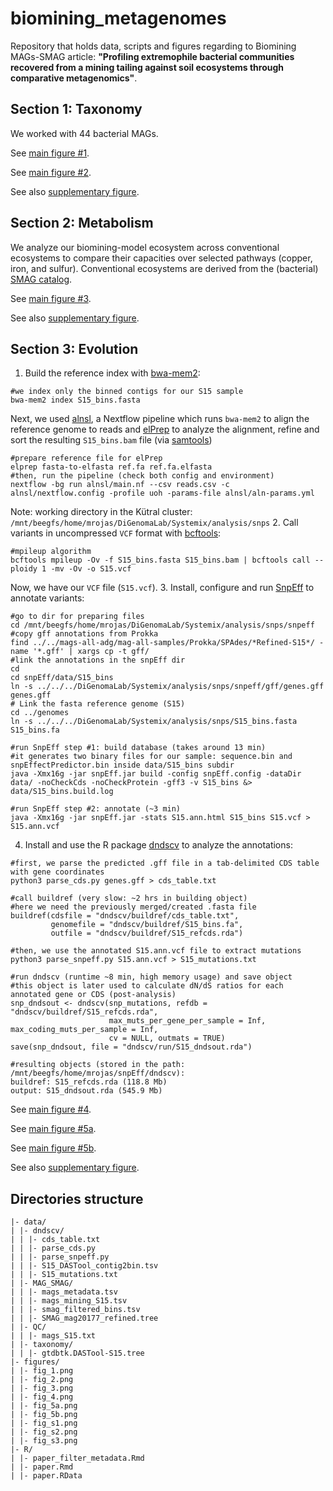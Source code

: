 # biomining_metagenomes

Repository that holds data, scripts and figures regarding to Biomining MAGs-SMAG article: **"Profiling extremophile bacterial communities recovered from a mining tailing against soil ecosystems through comparative metagenomics"**.

## Section 1: Taxonomy

We worked with 44 bacterial MAGs.

See [main figure #1](https://github.com/digenoma-lab/biomining_metagenomes/blob/main/figures/fig_1.png).

See [main figure #2](https://github.com/digenoma-lab/biomining_metagenomes/blob/main/figures/fig_2.png).

See also [supplementary figure](https://github.com/digenoma-lab/biomining_metagenomes/blob/main/figures/fig_s1.png).


## Section 2: Metabolism

We analyze our biomining-model ecosystem across conventional ecosystems to compare their capacities over selected pathways (copper, iron, and sulfur). Conventional ecosystems are derived from the (bacterial) [SMAG catalog](https://microbma.github.io/project/SMAG.html).

See [main figure #3](https://github.com/digenoma-lab/biomining_metagenomes/blob/main/figures/fig_3.png).

See also [supplementary figure](https://github.com/digenoma-lab/biomining_metagenomes/blob/main/figures/fig_s2.png).

## Section 3: Evolution

1. Build the reference index with [bwa-mem2](https://github.com/bwa-mem2/bwa-mem2):
```
#we index only the binned contigs for our S15 sample
bwa-mem2 index S15_bins.fasta
```
Next, we used [alnsl](https://github.com/digenoma-lab/alnsl), a Nextflow pipeline which runs ```bwa-mem2``` to align the reference genome to reads and [elPrep](https://github.com/ExaScience/elprep) to analyze the alignment, refine and sort the resulting ```S15_bins.bam``` file (via [samtools](https://github.com/samtools/samtools))
```
#prepare reference file for elPrep
elprep fasta-to-elfasta ref.fa ref.fa.elfasta
#then, run the pipeline (check both config and environment)
nextflow -bg run alnsl/main.nf --csv reads.csv -c alnsl/nextflow.config -profile uoh -params-file alnsl/aln-params.yml
```
Note: working directory in the Kütral cluster: ```/mnt/beegfs/home/mrojas/DiGenomaLab/Systemix/analysis/snps```
2. Call variants in uncompressed ```VCF``` format with [bcftools](https://samtools.github.io/bcftools/):
```
#mpileup algorithm
bcftools mpileup -Ov -f S15_bins.fasta S15_bins.bam | bcftools call --ploidy 1 -mv -Ov -o S15.vcf
```
Now, we have our ```VCF``` file (```S15.vcf```).
3. Install, configure and run [SnpEff](https://pcingola.github.io/SnpEff/snpeff/introduction/) to annotate variants:
```
#go to dir for preparing files
cd /mnt/beegfs/home/mrojas/DiGenomaLab/Systemix/analysis/snps/snpeff
#copy gff annotations from Prokka
find ../../mags-all-adg/mag-all-samples/Prokka/SPAdes/*Refined-S15*/ -name '*.gff' | xargs cp -t gff/
#link the annotations in the snpEff dir
cd
cd snpEff/data/S15_bins
ln -s ../../../DiGenomaLab/Systemix/analysis/snps/snpeff/gff/genes.gff genes.gff
# Link the fasta reference genome (S15)
cd ../genomes
ln -s ../../../DiGenomaLab/Systemix/analysis/snps/S15_bins.fasta S15_bins.fa

#run SnpEff step #1: build database (takes around 13 min)
#it generates two binary files for our sample: sequence.bin and snpEffectPredictor.bin inside data/S15_bins subdir
java -Xmx16g -jar snpEff.jar build -config snpEff.config -dataDir data/ -noCheckCds -noCheckProtein -gff3 -v S15_bins &> data/S15_bins.build.log

#run SnpEff step #2: annotate (~3 min)
java -Xmx16g -jar snpEff.jar -stats S15.ann.html S15_bins S15.vcf > S15.ann.vcf
```
4. Install and use the R package [dndscv](https://github.com/im3sanger/dndscv) to analyze the annotations:
```
#first, we parse the predicted .gff file in a tab-delimited CDS table with gene coordinates
python3 parse_cds.py genes.gff > cds_table.txt

#call buildref (very slow: ~2 hrs in building object)
#here we need the previously merged/created .fasta file
buildref(cdsfile = "dndscv/buildref/cds_table.txt",
         genomefile = "dndscv/buildref/S15_bins.fa",
         outfile = "dndscv/buildref/S15_refcds.rda")

#then, we use the annotated S15.ann.vcf file to extract mutations
python3 parse_snpeff.py S15.ann.vcf > S15_mutations.txt

#run dndscv (runtime ~8 min, high memory usage) and save object
#this object is later used to calculate dN/dS ratios for each annotated gene or CDS (post-analysis)
snp_dndsout <- dndscv(snp_mutations, refdb = "dndscv/buildref/S15_refcds.rda",
                      max_muts_per_gene_per_sample = Inf, max_coding_muts_per_sample = Inf,
                      cv = NULL, outmats = TRUE)
save(snp_dndsout, file = "dndscv/run/S15_dndsout.rda")

#resulting objects (stored in the path: /mnt/beegfs/home/mrojas/snpEff/dndscv):
buildref: S15_refcds.rda (118.8 Mb)
output: S15_dndsout.rda (545.9 Mb)
```

See [main figure #4](https://github.com/digenoma-lab/biomining_metagenomes/blob/main/figures/fig_4.png).

See [main figure #5a](https://github.com/digenoma-lab/biomining_metagenomes/blob/main/figures/fig_5a.png).

See [main figure #5b](https://github.com/digenoma-lab/biomining_metagenomes/blob/main/figures/fig_5b.png).

See also [supplementary figure](https://github.com/digenoma-lab/biomining_metagenomes/blob/main/figures/fig_s3.png).

## Directories structure

```
|- data/
| |- dndscv/
| | |- cds_table.txt
| | |- parse_cds.py
| | |- parse_snpeff.py
| | |- S15_DASTool_contig2bin.tsv
| | |- S15_mutations.txt
| |- MAG_SMAG/
| | |- mags_metadata.tsv
| | |- mags_mining_S15.tsv
| | |- smag_filtered_bins.tsv
| | |- SMAG_mag20177_refined.tree
| |- QC/
| | |- mags_S15.txt
| |- taxonomy/
| | |- gtdbtk.DASTool-S15.tree
|- figures/
| |- fig_1.png
| |- fig_2.png
| |- fig_3.png
| |- fig_4.png
| |- fig_5a.png
| |- fig_5b.png
| |- fig_s1.png
| |- fig_s2.png
| |- fig_s3.png
|- R/
| |- paper_filter_metadata.Rmd
| |- paper.Rmd
| |- paper.RData
```

